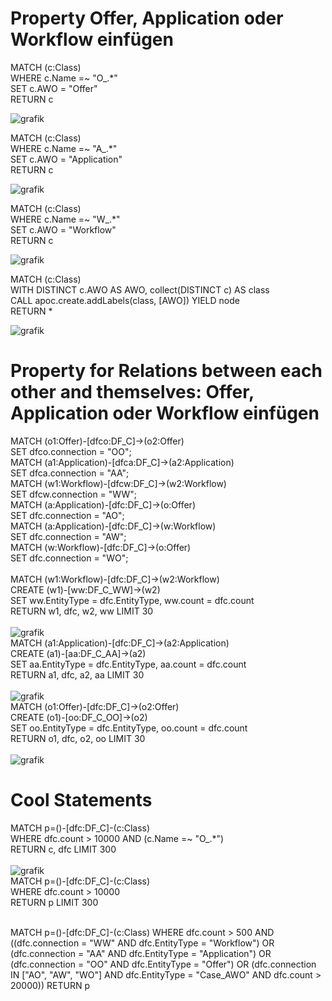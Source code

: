 
<H1>Property Offer, Application oder Workflow einfügen</H1>

MATCH (c:Class) <br>
WHERE c.Name =~ "O_.*" <br>
SET c.AWO = "Offer" <br>
RETURN c <br>

 ![grafik](https://user-images.githubusercontent.com/62024017/214136894-d196d971-25f1-49f4-8e0c-f7ffbc84ad70.png)

MATCH (c:Class) <br>
WHERE c.Name =~ "A_.*" <br>
SET c.AWO = "Application" <br>
RETURN c <br>

![grafik](https://user-images.githubusercontent.com/62024017/214137666-c8d1108f-f0a3-4878-a42a-79cf6b9092c8.png)

MATCH (c:Class) <br>
WHERE c.Name =~ "W_.*" <br>
SET c.AWO = "Workflow" <br>
RETURN c <br>

![grafik](https://user-images.githubusercontent.com/62024017/214137760-25b0e866-e9ba-430a-a6b2-0c624e44b132.png)

MATCH (c:Class) <br>
WITH DISTINCT c.AWO AS AWO, collect(DISTINCT c) AS class <br>
CALL apoc.create.addLabels(class, [AWO]) YIELD node <br>
RETURN *  <br>

![grafik](https://user-images.githubusercontent.com/62024017/214137951-4f382f5b-4f14-42b2-8bcd-f12c80ce1564.png)



<H1>Property for Relations between each other and themselves: Offer, Application oder Workflow einfügen</H1>

MATCH (o1:Offer)-[dfco:DF_C]->(o2:Offer) <br>
SET dfco.connection = "OO"; <br>
MATCH (a1:Application)-[dfca:DF_C]->(a2:Application) <br>
SET dfca.connection = "AA"; <br>
MATCH (w1:Workflow)-[dfcw:DF_C]->(w2:Workflow) <br>
SET dfcw.connection = "WW"; <br>
MATCH (a:Application)-[dfc:DF_C]->(o:Offer) <br>
SET dfc.connection = "AO"; <br>
MATCH (a:Application)-[dfc:DF_C]->(w:Workflow) <br>
SET dfc.connection = "AW"; <br>
MATCH (w:Workflow)-[dfc:DF_C]->(o:Offer) <br>
SET dfc.connection = "WO"; <br>
<br>
MATCH (w1:Workflow)-[dfc:DF_C]->(w2:Workflow) <br>
CREATE (w1)-[ww:DF_C_WW]->(w2) <br>
SET ww.EntityType = dfc.EntityType, ww.count = dfc.count <br>
RETURN w1, dfc, w2, ww LIMIT 30 <br>
<br>
![grafik](https://user-images.githubusercontent.com/62024017/214142452-a57c6495-0def-4cb7-bbf7-608371092b71.png)
<br>
MATCH (a1:Application)-[dfc:DF_C]->(a2:Application) <br>
CREATE (a1)-[aa:DF_C_AA]->(a2) <br>
SET aa.EntityType = dfc.EntityType, aa.count = dfc.count <br>
RETURN a1, dfc, a2, aa LIMIT 30 <br>
<br>
![grafik](https://user-images.githubusercontent.com/62024017/214142722-89c6c9f5-f2bc-4b16-b3c3-58873227c26a.png)
<br>
MATCH (o1:Offer)-[dfc:DF_C]->(o2:Offer) <br>
CREATE (o1)-[oo:DF_C_OO]->(o2) <br>
SET oo.EntityType = dfc.EntityType, oo.count = dfc.count <br>
RETURN o1, dfc, o2, oo LIMIT 30 <br>
<br>
![grafik](https://user-images.githubusercontent.com/62024017/214142811-fe69bfaa-f11d-4d3c-b8af-99b51e83f6ae.png)





<H1>Cool Statements</H1>

MATCH p=()-[dfc:DF_C]-(c:Class)  <br>
WHERE dfc.count > 10000 AND (c.Name =~ "O_.*") <br>
RETURN c, dfc LIMIT 300<br>
<br>
![grafik](https://user-images.githubusercontent.com/62024017/214140635-6daf612d-33ea-498d-bcb9-d9431f052d4a.png)
<br>
MATCH p=()-[dfc:DF_C]-(c:Class) <br>
WHERE dfc.count > 10000 <br>
RETURN p LIMIT 300 <br>
<br>


MATCH p=()-[dfc:DF_C]-(c:Class)
WHERE dfc.count > 500 AND ((dfc.connection = "WW" AND dfc.EntityType = "Workflow") OR (dfc.connection = "AA" AND dfc.EntityType = "Application") OR (dfc.connection = "OO" AND dfc.EntityType = "Offer") OR (dfc.connection IN ["AO", "AW", "WO"] AND dfc.EntityType = "Case_AWO" AND dfc.count > 20000))
RETURN p


